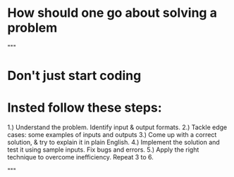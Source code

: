 

# How should one go about solving a problem
"""
# Don't just start coding

# Insted follow these steps:

1.) Understand the problem. Identify input & output formats.
2.) Tackle edge cases: some examples of inputs and outputs
3.) Come up with a correct solution, & try to explain it in plain English.
4.) Implement the solution and test it using sample inputs. Fix bugs and errors.
5.) Apply the right technique to overcome inefficiency. Repeat 3 to 6.


"""